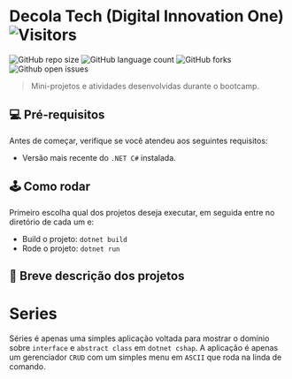 # Decola Tech (Digital Innovation One) ![Visitors](https://visitor-badge.glitch.me/badge?page_id=kinhosz.BootcampDIO)

<!---Esses são exemplos. Veja https://shields.io para outras pessoas ou para personalizar este conjunto de escudos. Você pode querer incluir dependências, status do projeto e informações de licença aqui--->

![GitHub repo size](https://img.shields.io/github/repo-size/kinhosz/BootcampDIO?style=for-the-badge)
![GitHub language count](https://img.shields.io/github/languages/count/kinhosz/BootcampDIO?style=for-the-badge)
![GitHub forks](https://img.shields.io/github/forks/kinhosz/BootcampDIO?style=for-the-badge)
![Github open issues](https://img.shields.io/github/issues/kinhosz/BootcampDIO?style=for-the-badge)


> Mini-projetos e atividades desenvolvidas durante o bootcamp.

## 💻 Pré-requisitos

Antes de começar, verifique se você atendeu aos seguintes requisitos:
<!---Estes são apenas requisitos de exemplo. Adicionar, duplicar ou remover conforme necessário--->
* Versão mais recente do `.NET C#` instalada.

## 🕹 Como rodar
<!--- Especifique os comandos necessários para rodar o projeto --->

Primeiro escolha qual dos projetos deseja executar, em seguida entre no diretório de cada um e:
* Build o projeto: `dotnet build`
* Rode o projeto: `dotnet run`

## 📜 Breve descrição dos projetos

# Series

Séries é apenas uma simples aplicação voltada para mostrar o domínio sobre `interface` e `abstract class` em `dotnet cshap`. A aplicação é apenas um gerenciador `CRUD` com um simples menu em `ASCII` que roda na linda de comando.
